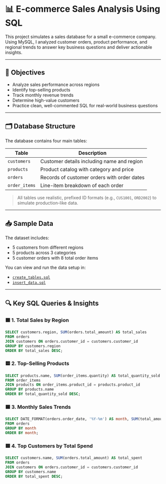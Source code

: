 # 📊 E-commerce Sales Analysis Using SQL

This project simulates a sales database for a small e-commerce company. Using MySQL, I analyzed customer orders, product performance, and regional trends to answer key business questions and deliver actionable insights.

---

## 🧠 Objectives

- Analyze sales performance across regions
- Identify top-selling products
- Track monthly revenue trends
- Determine high-value customers
- Practice clean, well-commented SQL for real-world business questions

---

## 🗂️ Database Structure

The database contains four main tables:

| Table        | Description                                   |
|--------------|-----------------------------------------------|
| `customers`  | Customer details including name and region    |
| `products`   | Product catalog with category and price       |
| `orders`     | Records of customer orders with order dates   |
| `order_items`| Line-item breakdown of each order             |

> All tables use realistic, prefixed ID formats (e.g., `CUS1001`, `ORD2002`) to simulate production-like data.

---

## 📥 Sample Data

The dataset includes:
- 5 customers from different regions
- 5 products across 3 categories
- 5 customer orders with 8 total order items

You can view and run the data setup in:
- [`create_tables.sql`](./create_tables.sql)
- [`insert_data.sql`](./insert_data.sql)

---

## 🔍 Key SQL Queries & Insights

### 🟩 1. Total Sales by Region

```sql
SELECT customers.region, SUM(orders.total_amount) AS total_sales
FROM orders
JOIN customers ON orders.customer_id = customers.customer_id
GROUP BY customers.region
ORDER BY total_sales DESC;
```

### 🟨 2. Top-Selling Products

```sql
SELECT products.name, SUM(order_items.quantity) AS total_quantity_sold
FROM order_items
JOIN products ON order_items.product_id = products.product_id
GROUP BY products.name
ORDER BY total_quantity_sold DESC;
```

### 🟦 3. Monthly Sales Trends

```sql
SELECT DATE_FORMAT(orders.order_date, '%Y-%m') AS month, SUM(total_amount) AS total_sales
FROM orders
GROUP BY month
ORDER BY month;
```

### 🟥 4. Top Customers by Total Spend

```sql
SELECT customers.name, SUM(orders.total_amount) AS total_spent
FROM orders
JOIN customers ON orders.customer_id = customers.customer_id
GROUP BY customers.name
ORDER BY total_spent DESC;
```
